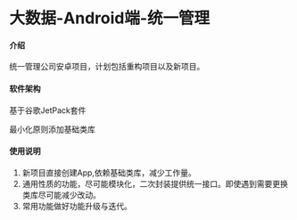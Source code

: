 # 大数据-Android端-统一管理

#### 介绍
统一管理公司安卓项目，计划包括重构项目以及新项目。

#### 软件架构
基于谷歌JetPack套件

最小化原则添加基础类库

#### 使用说明

1.  新项目直接创建App,依赖基础类库，减少工作量。
2.  通用性质的功能，尽可能模块化，二次封装提供统一接口。即使遇到需要更换类库尽可能减少改动。
3.  常用功能做好功能升级与迭代。

